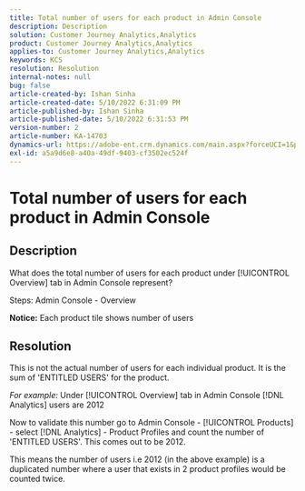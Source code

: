 ```yaml
---
title: Total number of users for each product in Admin Console
description: Description
solution: Customer Journey Analytics,Analytics
product: Customer Journey Analytics,Analytics
applies-to: Customer Journey Analytics,Analytics
keywords: KCS
resolution: Resolution
internal-notes: null
bug: false
article-created-by: Ishan Sinha
article-created-date: 5/10/2022 6:31:09 PM
article-published-by: Ishan Sinha
article-published-date: 5/10/2022 6:31:53 PM
version-number: 2
article-number: KA-14703
dynamics-url: https://adobe-ent.crm.dynamics.com/main.aspx?forceUCI=1&pagetype=entityrecord&etn=knowledgearticle&id=f8724b5a-8fd0-ec11-a7b5-0022480a8753
exl-id: a5a9d6e8-a40a-49df-9403-cf3502ec524f
---
```

# Total number of users for each product in Admin Console

## Description


What does the total number of users for each product under [!UICONTROL Overview] tab in Admin Console represent?

Steps: Admin Console - Overview

<b>Notice:</b> Each product tile shows number of users




## Resolution


This is not the actual number of users for each individual product. It is the sum of 'ENTITLED USERS' for the product.

*For example:* Under [!UICONTROL Overview] tab in Admin Console [!DNL Analytics] users are 2012

Now to validate this number go to Admin Console - [!UICONTROL Products] - select [!DNL Analytics] - Product Profiles and count the number of 'ENTITLED USERS'. This comes out to be 2012.

This means the number of users i.e 2012 (in the above example) is a duplicated number where a user that exists in 2 product profiles would be counted twice.
